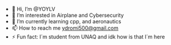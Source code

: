 - 👋 Hi, I’m @YOYLV
- 👀 I’m interested in Airplane and Cybersecurity
- 🌱 I’m currently learning cpp, and aeronautics
- 📫 How to reach me ydromi500@gmail.com
- ⚡ Fun fact: I´m student from UNAQ and idk how is that I´m here

<!---
YOYLV/YOYLV is a ✨ special ✨ repository because its `README.md` (this file) appears on your GitHub profile.
You can click the Preview link to take a look at your changes.
--->

